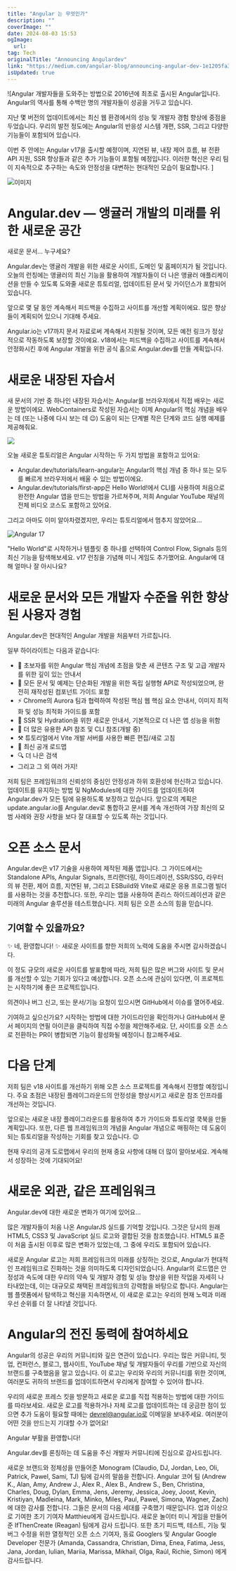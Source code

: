 ```yaml
---
title: "Angular 는 무엇인가"
description: ""
coverImage: ""
date: 2024-08-03 15:53
ogImage: 
  url: 
tag: Tech
originalTitle: "Announcing Angulardev"
link: "https://medium.com/angular-blog/announcing-angular-dev-1e1205fa3039"
isUpdated: true
---
```






![Angular 개발자들을 도와주는 방법으로 2016년에 최초로 출시된 Angular입니다. Angular의 역사를 통해 수백만 명의 개발자들이 성공을 거두고 있습니다.

지난 몇 버전의 업데이트에서는 최신 웹 환경에서의 성능 및 개발자 경험 향상에 중점을 두었습니다. 우리의 발전 정도에는 Angular의 반응성 시스템 개편, SSR, 그리고 다양한 기능들이 포함되어 있습니다.

이번 주 안에는 Angular v17을 출시할 예정이며, 지연된 뷰, 내장 제어 흐름, 뷰 전환 API 지원, SSR 향상들과 같은 추가 기능들이 포함될 예정입니다. 이러한 혁신은 우리 팀이 지속적으로 추구하는 속도와 안정성을 대변하는 현대적인 모습이 필요합니다. ]

<div class="content-ad"></div>

![이미지](https://miro.medium.com/v2/resize:fit:1400/1*FvYPZlcWOvJH3Pwz-2P4tA.gif)

# Angular.dev — 앵귤러 개발의 미래를 위한 새로운 공간

새로운 문서... 누구세요?

Angular.dev는 앵귤러 개발을 위한 새로운 사이트, 도메인 및 홈페이지가 될 것입니다. 오늘의 런칭에는 앵귤러의 최신 기능을 활용하여 개발자들이 더 나은 앵귤러 애플리케이션을 만들 수 있도록 도와줄 새로운 튜토리얼, 업데이트된 문서 및 가이던스가 포함되어 있습니다.

<div class="content-ad"></div>

앞으로 몇 달 동안 계속해서 피드백을 수집하고 사이트를 개선할 계획이에요. 많은 향상들이 계획되어 있으니 기대해 주세요.

Angular.io는 v17까지 문서 자료로써 계속해서 지원될 것이며, 모든 예전 링크가 정상적으로 작동하도록 보장할 것이에요. v18에서는 피드백을 수집하고 사이트를 계속해서 안정화시킨 후에 Angular 개발을 위한 공식 홈으로 Angular.dev를 만들 계획입니다.

# 새로운 내장된 자습서

새 문서의 기반 중 하나인 내장된 자습서는 Angular를 브라우저에서 직접 배우는 새로운 방법이에요. WebContainers로 작성된 자습서는 이제 Angular의 핵심 개념을 배우는 데 (또는 나중에 다시 보는 데 😉) 도움이 되는 단계별 작은 단계와 코드 실행 예제를 제공해줘요.

<div class="content-ad"></div>

<img src="/assets/img/AnnouncingAngulardev_2.png" />

오늘 새로운 튜토리얼은 Angular 시작하는 두 가지 방법을 포함하고 있어요:

- Angular.dev/tutorials/learn-angular는 Angular의 핵심 개념 중 하나 또는 모두를 빠르게 브라우저에서 배울 수 있는 방법이에요.
- Angular.dev/tutorials/first-app은 Hello World!에서 CLI를 사용하여 처음으로 완전한 Angular 앱을 만드는 방법을 가르쳐주며, 저희 Angular YouTube 채널의 전체 비디오 코스도 포함하고 있어요.

그리고 아마도 이미 알아차렸겠지만, 우리는 튜토리얼에서 멈추지 않았어요...

<div class="content-ad"></div>

![Angular 17](/assets/img/AnnouncingAngulardev_3.png)

"Hello World"로 시작하거나 템플릿 중 하나를 선택하여 Control Flow, Signals 등의 최신 기능을 탐색해보세요. v17 런칭을 기념해 미니 게임도 추가했어요. Angular에 대해 얼마나 잘 아시나요?

# 새로운 문서와 모든 개발자 수준을 위한 향상된 사용자 경험

Angular.dev은 현대적인 Angular 개발을 처음부터 가르칩니다.

<div class="content-ad"></div>

일부 하이라이트는 다음과 같습니다:

- 📕 초보자를 위한 Angular 핵심 개념에 초점을 맞춘 새 콘텐츠 구조 및 고급 개발자를 위한 깊이 있는 안내서
- 🧱 모든 문서 및 예제는 단순화된 개발을 위한 독립 실행형 API로 작성되었으며, 완전히 재작성된 컴포넌트 가이드 포함
- ⚡️ Chrome의 Aurora 팀과 협력하여 작성된 핵심 웹 핵심 요소 안내서, 이미지 최적화 및 성능 최적화 가이드를 포함
- 🌊 SSR 및 Hydration을 위한 새로운 안내서, 기본적으로 더 나은 앱 성능을 위함
- 🔭 더 많은 유용한 API 참조 및 CLI 참조(개발 중)
- ⚒️ 튜토리얼에서 Vite 개발 서버를 사용한 빠른 편집/새로 고침
- 🚗 최신 공개 로드맵
- 🔍 더 나은 검색
- 그리고 그 외 여러 가지!

저희 팀은 프레임워크의 신뢰성의 중심인 안정성과 하위 호환성에 헌신하고 있습니다. 업데이트를 유지하는 방법 및 NgModules에 대한 가이드를 업데이트하여 Angular.dev가 모든 팀에 유용하도록 보장하고 있습니다. 앞으로의 계획은 update.angular.io를 Angular.dev로 통합하고 문서를 계속 개선하여 가장 최신의 모범 사례와 권장 사항을 보다 잘 대표할 수 있도록 하는 것입니다.

# 오픈 소스 문서

<div class="content-ad"></div>

Angular.dev은 v17 기술을 사용하여 제작된 제품 앱입니다. 그 가이드에서는 Standalone APIs, Angular Signals, 프리랜더링, 하이드레이션, SSR/SSG, 라우터의 뷰 전환, 제어 흐름, 지연된 뷰, 그리고 ESBuild와 Vite로 새로운 응용 프로그램 빌더를 사용하는 것을 추천합니다. 또한, 우리는 앱을 사용하여 존리스 하이드레이션과 같은 미래의 Angular 솔루션을 테스트했습니다. 저희 팀은 오픈 소스의 힘을 믿습니다.

## 기여할 수 있을까요?

✨ 네, 환영합니다! ✨ 새로운 사이트를 향한 저희의 노력에 도움을 주시면 감사하겠습니다.

이 정도 규모의 새로운 사이트를 발표함에 따라, 저희 팀은 많은 버그와 사이트 및 문서를 개선할 수 있는 기회가 있다고 예상합니다. 오픈 소스에 관심이 있다면, 이 프로젝트는 시작하기에 좋은 프로젝트입니다.

<div class="content-ad"></div>

의견이나 버그 신고, 또는 문서/기능 요청이 있으시면 GitHub에서 이슈를 열어주세요.

기여하고 싶으신가요? 시작하는 방법에 대한 가이드라인을 확인하거나 GitHub에서 문서 페이지의 연필 아이콘을 클릭하여 직접 수정을 제안해주세요. 단, 사이트를 오픈 소스로 전환하는 PR이 병합되면 기능이 활성화될 예정이니 참고해주세요.

# 다음 단계

저희 팀은 v18 사이트를 개선하기 위해 오픈 소스 프로젝트를 계속해서 진행할 예정입니다. 주요 초점은 내장된 플레이그라운드의 안정성을 향상시키고 새로운 참조 인프라를 개선하는 것입니다.

<div class="content-ad"></div>

앞으로는 새로운 내장 플레이그라운드를 활용하여 추가 가이드와 튜토리얼 쿡북을 만들 계획입니다. 또한, 다른 웹 프레임워크의 개념을 Angular 개념으로 매핑하는 데 도움이 되는 튜토리얼을 작성하는 기회를 찾고 있습니다. 😉

현재 우리의 공개 도로맵에서 우리의 현재 중요 사항에 대해 더 많이 알아보세요. 계속해서 성장하는 것에 기대되어요!

# 새로운 외관, 같은 프레임워크

Angular.dev에 대한 새로운 변화가 여기에 있어요...

<div class="content-ad"></div>

많은 개발자들이 처음 나온 AngularJS 실드를 기억할 것입니다. 그것은 당시의 원래 HTML5, CSS3 및 JavaScript 실드 로고와 결합된 것을 참조했습니다. HTML5 표준이 처음 출시된 이후로 많은 변화가 있었는데, 그 중에 우리도 포함되어 있습니다.

새로운 Angular 로고는 저희 프레임워크의 미래를 상징하는 것으로, Angular가 현대적인 프레임워크로 진화하는 것을 의미하도록 디자인되었습니다. Angular의 로드맵은 안정성과 속도에 대한 우리의 약속 및 개발자 경험 및 성능 향상을 위한 작업을 자세히 나타내었는데, 이는 대규모로 채택된 프레임워크의 강력함을 바탕으로 합니다. Angular는 웹 플랫폼에서 탐색하고 혁신을 지속하면서, 이 새로운 로고는 우리의 현재 노력과 미래 우선 순위를 더 잘 나타낼 것입니다.

# Angular의 전진 동력에 참여하세요

Angular의 성공은 우리의 커뮤니티와 깊은 연관이 있습니다. 우리는 많은 커뮤니티, 밋업, 컨퍼런스, 블로그, 웹사이트, YouTube 채널 및 개발자들이 우리를 기반으로 자신의 브랜드를 구축했음을 알고 있습니다. 이 로고는 우리와 우리의 커뮤니티를 위한 것이며, 여러분도 귀하의 브랜드를 업데이트하면서 우리에게 참여할 수 있어야 합니다.

<div class="content-ad"></div>

우리의 새로운 프레스 킷을 방문하고 새로운 로고를 직접 적용하는 방법에 대한 가이드를 따라보세요. 새로운 로고를 적용하거나 자체 로고를 업데이트하는 데 궁금한 점이 있으면 추가 도움이 필요할 때에는 devrel@angular.io로 이메일을 보내주세요. 여러분이 어떤 것을 만드는지 기대할 수가 없어요!

Angular 부활을 환영합니다!

Angular.dev를 론칭하는 데 도움을 주신 개발자 커뮤니티에 진심으로 감사드립니다.

새로운 브랜드와 정체성을 만들어준 Monogram (Claudio, DJ, Jordan, Leo, Oli, Patrick, Pawel, Sami, TJ) 팀에 감사의 말씀을 전합니다. Angular 코어 팀 (Andrew K., Alan, Amy, Andrew J., Alex R., Alex B., Andrew S., Ben, Christina, Charles, Doug, Dylan, Emma, Jens, Jeremy, Jessica, Joey, Joost, Kevin, Kristiyan, Madleina, Mark, Minko, Miles, Paul, Pawel, Simona, Wagner, Zach)에 대한 감사를 전합니다. 그들은 문서의 다음 세대를 구축했기 때문입니다. 업과 이상으로 기여한 초기 기여자 Matthieu에게 감사드립니다. 새로운 놀이터 미니 게임을 만들어준 IfThenCreate (Reagan) 팀에게 감사 드립니다. 또한 초기 피드백, 테스트, 기능 및 버그 수정을 위한 열정적인 오픈 소스 기여자, 동료 Googlers 및 Angular Google Developer 전문가 (Amanda, Cassandra, Christian, Dima, Enea, Fatima, Jess, Jana, Jordan, Iulian, Mariia, Marissa, Mikhail, Olga, Raúl, Richie, Simon) 에게 감사드립니다.
